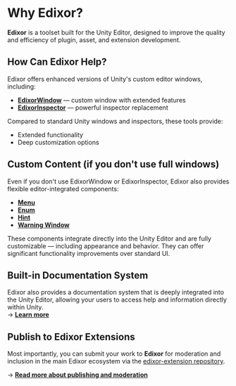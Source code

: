 # Why Edixor?

**Edixor** is a toolset built for the Unity Editor, designed to improve the quality and efficiency of plugin, asset, and extension development.

## How Can Edixor Help?

Edixor offers enhanced versions of Unity's custom editor windows, including:

- **[EdixorWindow](edixor/window.md)** — custom window with extended features
- **[EdixorInspector](edixor/inspection.md)** — powerful inspector replacement

Compared to standard Unity windows and inspectors, these tools provide:

- Extended functionality
- Deep customization options

## Custom Content (if you don't use full windows)

Even if you don't use EdixorWindow or EdixorInspector, Edixor also provides flexible editor-integrated components:

- **[Menu](custom/menu.md)**
- **[Enum](custom/enum.md)**
- **[Hint](custom/hint.md)**
- **[Warning Window](custom/warning-window.md)**

These components integrate directly into the Unity Editor and are fully customizable — including appearance and behavior. They can offer significant functionality improvements over standard UI.

## Built-in Documentation System

Edixor also provides a documentation system that is deeply integrated into the Unity Editor, allowing your users to access help and information directly within Unity.  
→ **[Learn more](configuration/documentation.md)**

## Publish to Edixor Extensions

Most importantly, you can submit your work to **Edixor** for moderation and inclusion in the main Edixor ecosystem via the [edixor-extension repository](https://github.com/Edixor/edixor-extension).

→ **[Read more about publishing and moderation](configuration/publishing.md)**
